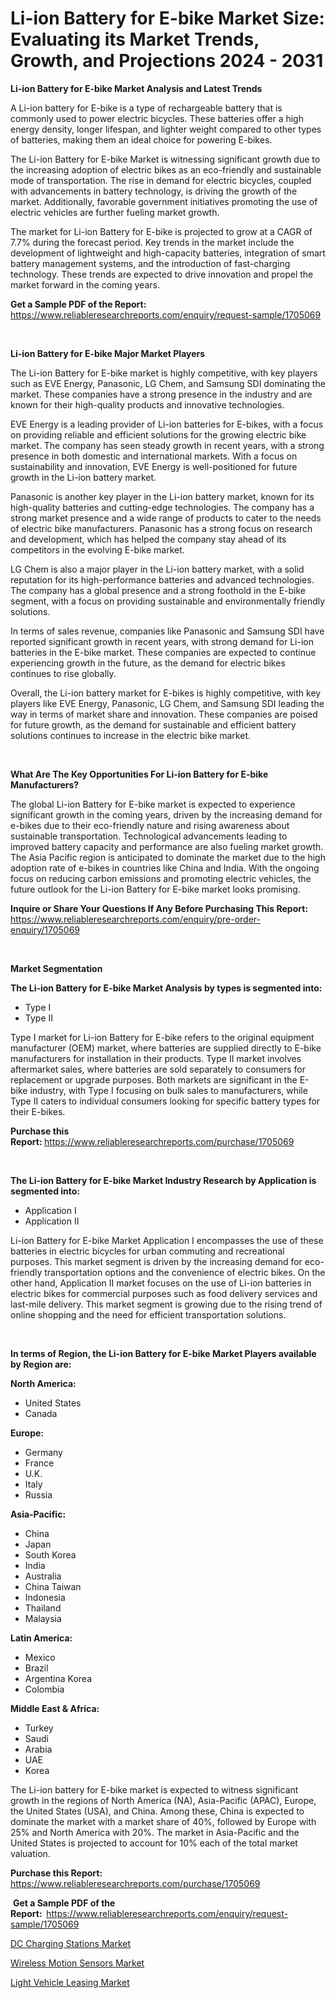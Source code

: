 <p><h1>Li-ion Battery for E-bike Market Size: Evaluating its Market Trends, Growth, and Projections 2024 - 2031</h1></p><p><strong>Li-ion Battery for E-bike Market Analysis and Latest Trends</strong></p>
<p><p>A Li-ion battery for E-bike is a type of rechargeable battery that is commonly used to power electric bicycles. These batteries offer a high energy density, longer lifespan, and lighter weight compared to other types of batteries, making them an ideal choice for powering E-bikes.</p><p>The Li-ion Battery for E-bike Market is witnessing significant growth due to the increasing adoption of electric bikes as an eco-friendly and sustainable mode of transportation. The rise in demand for electric bicycles, coupled with advancements in battery technology, is driving the growth of the market. Additionally, favorable government initiatives promoting the use of electric vehicles are further fueling market growth.</p><p>The market for Li-ion Battery for E-bike is projected to grow at a CAGR of 7.7% during the forecast period. Key trends in the market include the development of lightweight and high-capacity batteries, integration of smart battery management systems, and the introduction of fast-charging technology. These trends are expected to drive innovation and propel the market forward in the coming years.</p></p>
<p><strong>Get a Sample PDF of the Report:&nbsp;</strong> <a href="https://www.reliableresearchreports.com/enquiry/request-sample/1705069">https://www.reliableresearchreports.com/enquiry/request-sample/1705069</a></p>
<p>&nbsp;</p>
<p><strong>Li-ion Battery for E-bike Major Market Players</strong></p>
<p><p>The Li-ion Battery for E-bike market is highly competitive, with key players such as EVE Energy, Panasonic, LG Chem, and Samsung SDI dominating the market. These companies have a strong presence in the industry and are known for their high-quality products and innovative technologies.</p><p>EVE Energy is a leading provider of Li-ion batteries for E-bikes, with a focus on providing reliable and efficient solutions for the growing electric bike market. The company has seen steady growth in recent years, with a strong presence in both domestic and international markets. With a focus on sustainability and innovation, EVE Energy is well-positioned for future growth in the Li-ion battery market.</p><p>Panasonic is another key player in the Li-ion battery market, known for its high-quality batteries and cutting-edge technologies. The company has a strong market presence and a wide range of products to cater to the needs of electric bike manufacturers. Panasonic has a strong focus on research and development, which has helped the company stay ahead of its competitors in the evolving E-bike market.</p><p>LG Chem is also a major player in the Li-ion battery market, with a solid reputation for its high-performance batteries and advanced technologies. The company has a global presence and a strong foothold in the E-bike segment, with a focus on providing sustainable and environmentally friendly solutions.</p><p>In terms of sales revenue, companies like Panasonic and Samsung SDI have reported significant growth in recent years, with strong demand for Li-ion batteries in the E-bike market. These companies are expected to continue experiencing growth in the future, as the demand for electric bikes continues to rise globally.</p><p>Overall, the Li-ion battery market for E-bikes is highly competitive, with key players like EVE Energy, Panasonic, LG Chem, and Samsung SDI leading the way in terms of market share and innovation. These companies are poised for future growth, as the demand for sustainable and efficient battery solutions continues to increase in the electric bike market.</p></p>
<p>&nbsp;</p>
<p><strong>What Are The Key Opportunities For Li-ion Battery for E-bike Manufacturers?</strong></p>
<p><p>The global Li-ion Battery for E-bike market is expected to experience significant growth in the coming years, driven by the increasing demand for e-bikes due to their eco-friendly nature and rising awareness about sustainable transportation. Technological advancements leading to improved battery capacity and performance are also fueling market growth. The Asia Pacific region is anticipated to dominate the market due to the high adoption rate of e-bikes in countries like China and India. With the ongoing focus on reducing carbon emissions and promoting electric vehicles, the future outlook for the Li-ion Battery for E-bike market looks promising.</p></p>
<p><strong>Inquire or Share Your Questions If Any Before Purchasing This Report:</strong> <a href="https://www.reliableresearchreports.com/enquiry/pre-order-enquiry/1705069">https://www.reliableresearchreports.com/enquiry/pre-order-enquiry/1705069</a></p>
<p>&nbsp;</p>
<p><strong>Market Segmentation</strong></p>
<p><strong>The Li-ion Battery for E-bike Market Analysis by types is segmented into:</strong></p>
<p><ul><li>Type I</li><li>Type II</li></ul></p>
<p><p>Type I market for Li-ion Battery for E-bike refers to the original equipment manufacturer (OEM) market, where batteries are supplied directly to E-bike manufacturers for installation in their products. Type II market involves aftermarket sales, where batteries are sold separately to consumers for replacement or upgrade purposes. Both markets are significant in the E-bike industry, with Type I focusing on bulk sales to manufacturers, while Type II caters to individual consumers looking for specific battery types for their E-bikes.</p></p>
<p><strong>Purchase this Report:&nbsp;</strong><a href="https://www.reliableresearchreports.com/purchase/1705069">https://www.reliableresearchreports.com/purchase/1705069</a></p>
<p>&nbsp;</p>
<p><strong>The Li-ion Battery for E-bike Market Industry Research by Application is segmented into:</strong></p>
<p><ul><li>Application I</li><li>Application II</li></ul></p>
<p><p>Li-ion Battery for E-bike Market Application I encompasses the use of these batteries in electric bicycles for urban commuting and recreational purposes. This market segment is driven by the increasing demand for eco-friendly transportation options and the convenience of electric bikes. On the other hand, Application II market focuses on the use of Li-ion batteries in electric bikes for commercial purposes such as food delivery services and last-mile delivery. This market segment is growing due to the rising trend of online shopping and the need for efficient transportation solutions.</p></p>
<p>&nbsp;</p>
<p><strong>In terms of Region, the Li-ion Battery for E-bike Market Players available by Region are:</strong></p>
<p>
    <p> <strong> North America: </strong>
        <ul>
            <li>United States</li>
            <li>Canada</li>
        </ul>
        </p> 
    <p> <strong> Europe: </strong>
        <ul>
            <li>Germany</li>
            <li>France</li>
            <li>U.K.</li>
            <li>Italy</li>
            <li>Russia</li>
        </ul>
        </p> 
    <p> <strong> Asia-Pacific: </strong>
        <ul>
            <li>China</li>
            <li>Japan</li>
            <li>South Korea</li>
            <li>India</li>
            <li>Australia</li>
            <li>China Taiwan</li>
            <li>Indonesia</li>
            <li>Thailand</li>
            <li>Malaysia</li>
        </ul>
        </p> 
    <p> <strong> Latin America: </strong>
        <ul>
            <li>Mexico</li>
            <li>Brazil</li>
            <li>Argentina Korea</li>
            <li>Colombia</li>
        </ul>
        </p> 
    <p> <strong> Middle East & Africa: </strong>
        <ul>
            <li>Turkey</li>
            <li>Saudi</li>
            <li>Arabia</li>
            <li>UAE</li>
            <li>Korea</li>
        </ul>
    </p>
    </p>
<p><p>The Li-ion battery for E-bike market is expected to witness significant growth in the regions of North America (NA), Asia-Pacific (APAC), Europe, the United States (USA), and China. Among these, China is expected to dominate the market with a market share of 40%, followed by Europe with 25% and North America with 20%. The market in Asia-Pacific and the United States is projected to account for 10% each of the total market valuation.</p></p>
<p><strong>Purchase this Report: </strong><a href="https://www.reliableresearchreports.com/purchase/1705069">https://www.reliableresearchreports.com/purchase/1705069</a></p>
<p>&nbsp;<strong>Get a Sample PDF of the Report:&nbsp;&nbsp;</strong><a href="https://www.reliableresearchreports.com/enquiry/request-sample/1705069">https://www.reliableresearchreports.com/enquiry/request-sample/1705069</a></p>
<p><strong></strong></p>
<p><p><a href="https://github.com/lubmix/Market-Research-Report-List-1/blob/main/dc-charging-stations-market.md">DC Charging Stations Market</a></p><p><a href="https://github.com/Hazelklievgspy6vdcsmu106w/Market-Research-Report-List-1/blob/main/wireless-motion-sensors-market.md">Wireless Motion Sensors Market</a></p><p><a href="https://github.com/joannagoyvaerts/Market-Research-Report-List-1/blob/main/light-vehicle-leasing-market.md">Light Vehicle Leasing Market</a></p></p>